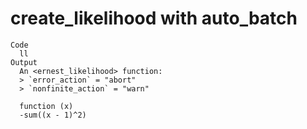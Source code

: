 # create_likelihood with auto_batch

    Code
      ll
    Output
      An <ernest_likelihood> function:
      > `error_action` = "abort"
      > `nonfinite_action` = "warn"
      
      function (x) 
      -sum((x - 1)^2)

